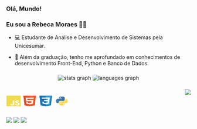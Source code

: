 ### Olá, Mundo! 
### Eu sou a Rebeca Moraes 👩‍💻


- 💻 Estudante de Análise e Desenvolvimento de Sistemas pela Unicesumar.

- 🎯 Além da graduação, tenho me aprofundado em conhecimentos de desenvolvimento Front-End, Python e Banco de Dados.

###

<div align="center">
  <img src="https://github-readme-stats.vercel.app/api?username=moraesbecaa&hide_title=false&hide_rank=false&show_icons=true&include_all_commits=true&count_private=true&disable_animations=false&theme=dracula&locale=pt-br&hide_border=false" height="150" alt="stats graph"  />
  <img src="https://github-readme-stats.vercel.app/api/top-langs?username=moraesbecaa&locale=pt-br&hide_title=false&layout=compact&card_width=320&langs_count=5&theme=dracula&hide_border=false" height="150" alt="languages graph"  />
</div>

###

<img align="right" height="150" src="https://user-images.githubusercontent.com/74038190/216649441-c7a4d602-5d9b-4c5b-99d4-697bddf6f8e0.gif"  />

###


<div style="display: inline_block"><br>
  <img align="center" alt="Reb-Js" height="30" width="40" src="https://raw.githubusercontent.com/devicons/devicon/master/icons/javascript/javascript-plain.svg">
  <img align="center" alt="Reb-HTML" height="30" width="40" src="https://raw.githubusercontent.com/devicons/devicon/master/icons/html5/html5-original.svg">
  <img align="center" alt="Reb-CSS" height="30" width="40" src="https://raw.githubusercontent.com/devicons/devicon/master/icons/css3/css3-original.svg">
  <img align="center" alt="Reb-PYTHON" height="30" width="40" src="https://raw.githubusercontent.com/devicons/devicon/master/icons/python/python-original.svg">
</div>
  
  ##
 
<div> 
  <a href="https://www.instagram.com/moraesbecaa/" target="_blank"><img src="https://img.shields.io/badge/-Instagram-%23E4405F?style=for-the-badge&logo=instagram&logoColor=white" target="_blank"></a>
  <a href = "mailto:rebecasilva482@gmail.com"><img src="https://img.shields.io/badge/-Gmail-%23333?style=for-the-badge&logo=gmail&logoColor=white" target="_blank"></a>
  <a href="https://www.linkedin.com/in/rebeca-silm/" target="_blank"><img src="https://img.shields.io/badge/-LinkedIn-%230077B5?style=for-the-badge&logo=linkedin&logoColor=white" target="_blank"></a> 
  
</div>
